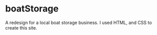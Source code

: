 # boatStorage
A redesign for a local boat storage business.
I used HTML, and CSS to create this site.
